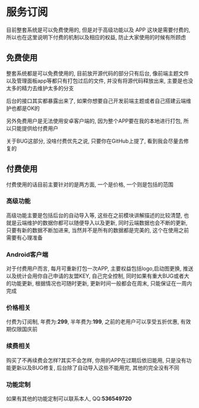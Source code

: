 # 服务订阅

目前整套系统是可以免费使用的, 但是对于高级功能以及 APP 这块是需要付费的, 所以也在这里说明下付费的机制以及相应的权益, 防止大家使用的时候有所顾虑

## 免费使用

整套系统都是可以免费使用的, 目前放开源代码的部分只有后台, 像前端主题文件以及管理面板app等都只有打包过后的文件, 并没有将源代码释放出来, 主要是也没太多的精力去维护太多的分支

后台的接口其实都暴露出来了, 如果你想要自己开发前端主题或者自己搭建云端维护也都是OK的

另外免费用户是无法使用安卓客户端的, 因为整个APP要在我的本地进行打包, 所以只能提供给付费用户

关于BUG这部分, 没啥付费优先之说, 只要你在GitHub上提了, 看到我会尽量去修复的

## 付费使用

付费使用的话目前主要针对的是两方面, 一个是价格, 一个则是包括的范围

### 高级功能

高级功能主要是包括后台的自动导入等, 这些在之前模块讲解描述的比较清楚, 也就是云端维护的数据你都可以随便导入以及更新, 同时云端数据也会不断的更新, 只要有新的数据不断加进来, 当然并不是所有的数据都是完美的, 这个在使用之前需要有心理准备

### Android客户端

对于付费用户而言, 每月可重新打包一次APP, 主要权益包括logo,启动图更换, 推送以及统计会用你自己申请的友盟KEY, 自己完全控制, 同时如果有重大BUG或者大的功能更新, 根据情况也可随时更新, 更新时间一般都会在周末, 只能保证在一周内完成

### 价格相关

付费为订阅制, 年费为:**299**, 半年费为:**199**, 之前的老用户可以享受五折优惠, 有效期仅限国庆前

### 续费相关

购买了不再续费会怎样?其实不会怎样, 你用的APP在过期后依旧能用, 只是没有功能更新以及BUG修复, 后台除了自动导入这些不能用完, 其他的完全没有不同

### 功能定制

如果有其他的功能定制可以联系本人, QQ:**536549720**